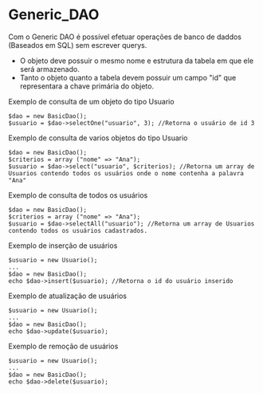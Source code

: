 # Generic_DAO

Com o Generic DAO é possível efetuar operações de banco de daddos (Baseados em SQL) sem escrever querys.

- O objeto deve possuir o mesmo nome e estrutura da tabela em que ele será armazenado.
- Tanto o objeto quanto a tabela devem possuir um campo "id" que representara a chave primária do objeto.  

Exemplo de consulta de um objeto do tipo Usuario

    $dao = new BasicDao();
    $usuario = $dao->selectOne("usuario", 3); //Retorna o usuário de id 3
    

Exemplo de consulta de varios objetos do tipo Usuario

    $dao = new BasicDao();
    $criterios = array ("nome" => "Ana");
    $usuario = $dao->select("usuario", $criterios); //Retorna um array de Usuarios contendo todos os usuários onde o nome contenha a palavra "Ana"

Exemplo de consulta de todos os usuários

    $dao = new BasicDao();
    $criterios = array ("nome" => "Ana");
    $usuario = $dao->selectAll("usuario"); //Retorna um array de Usuarios contendo todos os usuários cadastrados.

Exemplo de inserção de usuários

    $usuario = new Usuario();
    ...
    $dao = new BasicDao();
    echo $dao->insert($usuario); //Retorna o id do usuário inserido

Exemplo de atualização de usuários

    $usuario = new Usuario();
    ...
    $dao = new BasicDao();
    echo $dao->update($usuario);

Exemplo de remoção de usuários

    $usuario = new Usuario();
    ...
    $dao = new BasicDao();
    echo $dao->delete($usuario);
